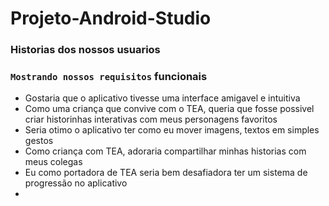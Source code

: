 # Projeto-Android-Studio

### Historias dos nossos usuarios

### `Mostrando nossos requisitos` funcionais

- Gostaria que o aplicativo tivesse uma interface amigavel e intuitiva
- Como uma criança que convive com o TEA, queria que fosse possivel criar historinhas interativas com meus personagens favoritos
- Seria otimo o aplicativo ter como eu mover imagens, textos em simples gestos
- Como criança com TEA, adoraria compartilhar minhas historias com meus colegas
- Eu como portadora de TEA seria bem desafiadora ter um sistema de progressão no aplicativo
- 




